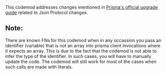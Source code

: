 This codemod addresses changes mentioned in [Prisma's official upgrade guide](https://www.prisma.io/docs/orm/more/upgrade-guides/upgrading-versions/upgrading-to-prisma-5/jsonprotocol-changes) related to Json Protocol changes.

## Note:

There are known FNs for this codemod when in any occassion you pass an identifier (variable) that is not an array into prisma client invocations where it expects an array. This is due to the fact that the codemod is not able to infer the type of the identifier. In such cases, you will have to manually update the code. The codemod will still work for most of the cases when such calls are made with literals.
